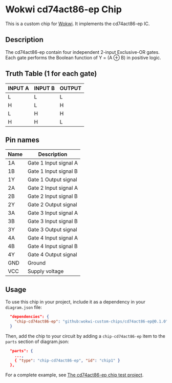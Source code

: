 # Wokwi cd74act86-ep Chip

This is a custom chip for [Wokwi](https://wokwi.com/). It implements the cd74act86-ep IC.

## Description

The cd74act86-ep contain four independent 2-input Exclusive-OR gates. Each gate performs the Boolean function
of Y = (A ⊕ B) in positive logic.

## Truth Table (1 for each gate)

| INPUT A | INPUT B |  OUTPUT |
|---------|---------|---------|
|    L    |    L    |    L    |
|    H    |    L    |    H    |
|    L    |    H    |    H    |
|    H    |    H    |    L    |

## Pin names

| Name | Description             |
| ---- | ----------------------- |
|  1A  | Gate 1 Input signal  A  |
|  1B  | Gate 1 Input signal  B  |
|  1Y  | Gate 1 Output signal    |
|  2A  | Gate 2 Input signal  A  |
|  2B  | Gate 2 Input signal  B  |
|  2Y  | Gate 2 Output signal    |
|  3A  | Gate 3 Input signal  A  |
|  3B  | Gate 3 Input signal  B  |
|  3Y  | Gate 3 Output signal    |
|  4A  | Gate 4 Input signal  A  |
|  4B  | Gate 4 Input signal  B  |
|  4Y  | Gate 4 Output signal    |
| GND  | Ground                  |
| VCC  | Supply voltage          |


## Usage

To use this chip in your project, include it as a dependency in your `diagram.json` file:

```json
  "dependencies": {
    "chip-cd74act86-ep": "github:wokwi-custom-chips/cd74act86-ep@0.1.0"
  }
```

Then, add the chip to your circuit by adding a `chip-cd74act86-ep` item to the `parts` section of diagram.json:

```json
  "parts": {
    ...,
    { "type": "chip-cd74act86-ep", "id": "chip1" }
  },
```

For a complete example, see [The cd74act86-ep chip test project](https://wokwi.com/projects/398973311191185409).

